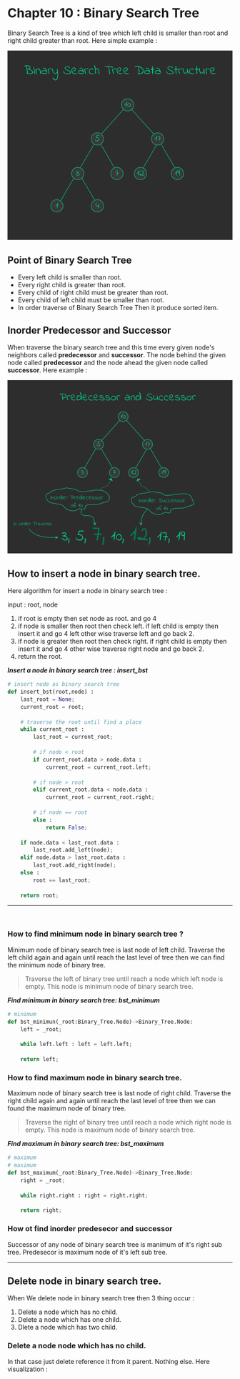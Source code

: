 Chapter 10 : Binary Search Tree
===============================
Binary Search Tree is a kind of tree which left child is smaller than root and right child greater than root. Here simple example : 

![Binary Search Tree Data Structure](./../../asset/data_structure/binary_search_tree.png)


## Point of Binary Search Tree
- Every left child is smaller than root.
- Every right child is greater than root.
- Every child of right child must be greater than root.
- Every child of left child must be smaller than root.
- In order traverse of Binary Search Tree Then it produce sorted item. 

## Inorder Predecessor and Successor
When traverse the binary search tree and this time every given node's neighbors called **predecessor** and **successor**. The node behind the given node called **predecessor** and the node ahead the given node called **successor**. Here example : 

![In order successor and predecessor](./../../asset/data_structure/inorder_predeseccor_and_successor.png)


## How to insert a node in binary search tree. 
Here algorithm for insert a node in binary search tree :

input : root, node 
1. if root is empty then set node as root. and go 4
1. if node is smaller then root then check left. if left child is empty then insert it and go 4 left other wise traverse left and go back 2.
1. if node is greater then root then check right. if right child is empty then insert it and go 4 other wise traverse right node and go back 2.
1. return the root.

***Insert a node in binary search tree : insert_bst***
```python
# insert node as binary search tree
def insert_bst(root,node) :
    last_root = None;
    current_root = root;

    # traverse the root until find a place
    while current_root :
        last_root = current_root;

        # if node < root
        if current_root.data > node.data :
            current_root = current_root.left;

        # if node > root
        elif current_root.data < node.data :
            current_root = current_root.right;

        # if node == root
        else :
            return False;

    if node.data < last_root.data :
        last_root.add_left(node);
    elif node.data > last_root.data :
        last_root.add_right(node);
    else : 
        root == last_root;

    return root;
```
---------------------------------------------
<br />

### How to find minimum node in binary search tree ?
Minimum node of binary search tree is last node of left child. Traverse the left child again and again until reach the last level of tree then we can find the minimum node of binary tree.

> Traverse the left of binary tree until reach a node which left node is empty. This node is minimum node of binary search tree.

***Find minimum in binary search tree: bst_minimum***
```python
# minimum
def bst_minimun(_root:Binary_Tree.Node)->Binary_Tree.Node:
    left = _root;

    while left.left : left = left.left;

    return left;
```

### How to find maximum node in binary search tree. 
Maximum node of binary search tree is last node of right child. Traverse the right child again and again until reach the last level of tree then we can found the maximum node of binary tree.

> Traverse the right of binary tree until reach a node which right node is empty. This node is maximum node of binary search tree.

***Find maximum in binary search tree: bst_maximum***
```python
# maximum
# maximum
def bst_maximum(_root:Binary_Tree.Node)->Binary_Tree.Node:
    right = _root;

    while right.right : right = right.right;

    return right;
```

### How ot find inorder predesecor and successor
Successor of any node of binary search tree is manimum of it's right sub tree. Predesecor is maximum node of it's left sub tree.

-----------------------------------------

## Delete node in binary search tree.
When We delete node in binary search tree then 3 thing occur :

1. Delete a node which has no child.
1. Delete a node which has one child. 
1. Dlete a node which has two child.


### Delete a node node which has no child.
In that case just delete reference it from it parent. Nothing else. Here visualization : 

